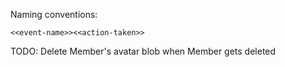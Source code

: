 Naming conventions:

`<<event-name>><<action-taken>>`


TODO: Delete Member's avatar blob when Member gets deleted